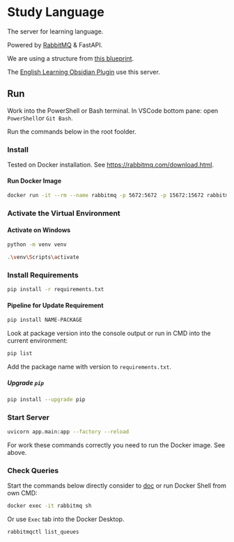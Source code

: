 # Study Language

The server for learning language.

Powered by [RabbitMQ](https://rabbitmq.com) & FastAPI.

We are using a structure from [this blueprint](https://fastapi.tiangolo.com/tutorial/bigger-applications/).

The [English Learning Obsidian Plugin](https://github.com/signmotion/english-learning) use this server.

## Run

Work into the PowerShell or Bash terminal. In VSCode bottom pane: open `PowerShell`or `Git Bash`.

Run the commands below in the root foolder.

### Install

Tested on Docker installation. See <https://rabbitmq.com/download.html>.

#### Run Docker Image

```bash
docker run -it --rm --name rabbitmq -p 5672:5672 -p 15672:15672 rabbitmq:3.12-management
```

### Activate the Virtual Environment

#### Activate on Windows

```bash
python -m venv venv
```

```bash
.\venv\Scripts\activate
```

### Install Requirements

```bash
pip install -r requirements.txt
```

#### Pipeline for Update Requirement

```bash
pip install NAME-PACKAGE
```

Look at package version into the console output or run in CMD into the current environment:

```bash
pip list
```

Add the package name with version to `requirements.txt`.

##### Upgrade `pip`

```bash
pip install --upgrade pip
```

### Start Server

```bash
uvicorn app.main:app --factory --reload
```

For work these commands correctly you need to run the Docker image. See above.

### Check Queries

Start the commands below directly consider to [doc](https://docs.docker.com/engine/reference/commandline/exec/) or run Docker Shell from own CMD:

```bash
docker exec -it rabbitmq sh
```

Or use `Exec` tab into the Docker Desktop.

```bash
rabbitmqctl list_queues
```
